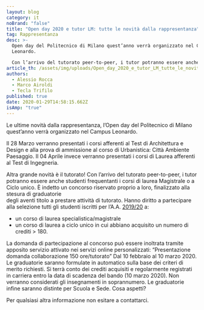 ```yaml
---
layout: blog
category: it
noBrand: "false"
title: "Open day 2020 e tutor LM: tutte le novità dalla rappresentanza"
tag: Rappresentanza
desc: >-
  Open day del Politecnico di Milano quest’anno verrà organizzato nel Campus
  Leonardo.

  Con l’arrivo del tutorato peer-to-peer, i tutor potranno essere anche studenti!
article_th: /assets/img/uploads/Open_day_2020_e_tutor_LM_tutte_le_novita_dalla_rappresentanza.jpg
authors:
  - Alessio Rocca
  - Marco Airoldi
  - Tecla Trifilo
published: true
date: 2020-01-29T14:58:15.662Z
isAmp: "true"
---
```

Le ultime novità dalla rappresentanza, l’Open day del Politecnico di Milano quest’anno verrà organizzato nel Campus Leonardo.

Il 28 Marzo verranno presentati i corsi afferenti al Test di Architettura e Design e alla prova di ammissione al corso di Urbanistica: Città Ambiente Paesaggio. Il 04 Aprile invece verranno presentati i corsi di Laurea afferenti al Test di Ingegneria.

Altra grande novità è il tutorato! Con l’arrivo del tutorato peer-to-peer, i tutor potranno essere anche studenti frequentanti i corsi di laurea Magistrale o a Ciclo unico. 
È indetto un concorso riservato proprio a loro, finalizzato alla stesura di graduatorie\
degli aventi titolo a prestare attività di tutorato. Hanno diritto a partecipare alla selezione tutti gli studenti iscritti per l’A.A. [2019/20](tel:201920) a:

* un corso di laurea specialistica/magistrale
* un corso di laurea a ciclo unico in cui abbiano acquisito un numero di crediti > 180.

La domanda di partecipazione al concorso può essere inoltrata tramite apposito servizio attivato nei servizi online personalizzati: “Presentazione domanda collaborazione 150 ore/tutorato”
Dal 10 febbraio al 10 marzo 2020. Le graduatorie saranno formulate in automatico sulla base dei criteri di merito richiesti. Si terrà conto dei crediti acquisiti e regolarmente registrati in carriera entro la data di scadenza del bando (10 marzo 2020). Non verranno considerati gli insegnamenti in soprannumero. Le graduatorie infine saranno distinte per Scuola e Sede. Cosa aspetti?

Per qualsiasi altra informazione non esitare a contattarci.